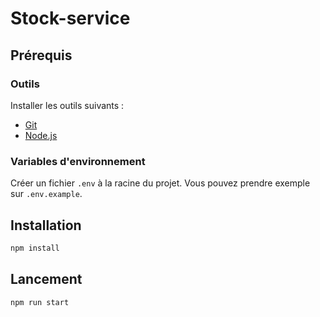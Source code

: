 # Stock-service

## Prérequis

### Outils

Installer les outils suivants :

* [Git](https://git-scm.com/book/fr/v2/D%C3%A9marrage-rapide-Installation-de-Git)
* [Node.js](https://nodejs.org/fr/download/package-manager/)

### Variables d'environnement

Créer un fichier `.env` à la racine du projet. Vous pouvez prendre exemple sur `.env.example`.

## Installation

```bash
npm install
```

## Lancement

```bash
npm run start
```
